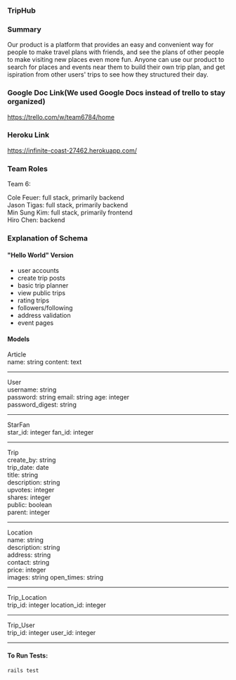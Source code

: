 ### TripHub

### Summary

Our product is a platform that provides an easy and convenient way for people to make travel plans with friends, and see the plans of other people to make visiting new places even more fun. Anyone can use our product to search for places and events near them to build their own trip plan, and get ispiration from other users' trips to see how they structured their day.

### Google Doc Link(We used Google Docs instead of trello to stay organized)

https://trello.com/w/team6784/home

### Heroku Link

https://infinite-coast-27462.herokuapp.com/

### Team Roles

Team 6:

Cole Feuer: full stack, primarily backend  
Jason Tigas: full stack, primarily backend  
Min Sung Kim: full stack, primarily frontend  
Hiro Chen: backend

### Explanation of Schema

#### "Hello World" Version

-   user accounts
-   create trip posts
-   basic trip planner
-   view public trips
-   rating trips
-   followers/following
-   address validation
-   event pages

#### Models

Article  
name: string
content: text

---

User   
username: string  
password: string
email: string
age: integer  
password_digest: string

---

StarFan  
star_id: integer
fan_id: integer

---

Trip  
create_by: string  
trip_date: date  
title: string  
description: string  
upvotes: integer  
shares: integer  
public: boolean  
parent: integer

---

Location  
name: string  
description: string  
address: string  
contact: string  
price: integer  
images: string
open_times: string

---

Trip_Location  
trip_id: integer
location_id: integer

---

Trip_User  
trip_id: integer
user_id: integer

---

#### To Run Tests:
```rails test```


